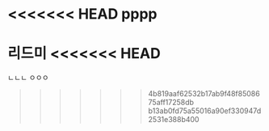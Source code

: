 <<<<<<< HEAD
pppp
=======
리드미
<<<<<<< HEAD
=======
ㄴㄴㄴ
ㅇㅇㅇ
>>>>>>> 4b819aaf62532b17ab9f48f8508675aff17258db
>>>>>>> b13ab0fd75a55016a90ef330947d2531e388b400
